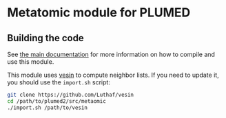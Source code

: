 # Metatomic module for PLUMED


## Building the code

See [the main documentation](../../user-doc/METATOMICMOD.md) for more
information on how to compile and use this module.


This module uses [vesin](https://github.com/Luthaf/vesin) to compute neighbor
lists. If you need to update it, you should use the `import.sh` script:

```bash
git clone https://github.com/Luthaf/vesin
cd /path/to/plumed2/src/metaomic
./import.sh /path/to/vesin
```
